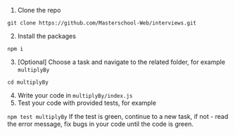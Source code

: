 1. Clone the repo

`git clone https://github.com/Masterschool-Web/interviews.git`

2. Install the packages 

`npm i`

3. [Optional] Choose a task and navigate to the related folder, for example `multiplyBy`

`cd multiplyBy`

4. Write your code in `multiplyBy/index.js`
5. Test your code with provided tests, for example 

`npm test multiplyBy`
If the test is green, continue to a new task, if not - read the error message, fix bugs in your code until the code is green.
